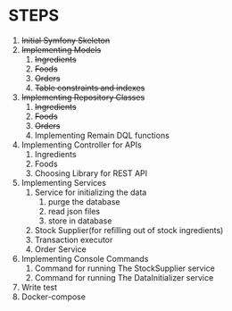 # STEPS

1. ~~Initial Symfony Skeleton~~
2. ~~Implementing Models~~
   1. ~~Ingredients~~
   2. ~~Foods~~
   3. ~~Orders~~
   4. ~~Table constraints and indexes~~
3. ~~Implementing Repository Classes~~
   1. ~~Ingredients~~
   2. ~~Foods~~
   3. ~~Orders~~
   4. Implementing Remain DQL functions
4. Implementing Controller for APIs 
   1. Ingredients
   2. Foods
   3. Choosing Library for REST API
5. Implementing Services
   1. Service for initializing the data
      1. purge the database
      2. read json files
      3. store in database
   2. Stock Supplier(for refilling out of stock ingredients)
   3. Transaction executor 
   4. Order Service
6. Implementing Console Commands
   1. Command for running The StockSupplier service
   2. Command for running The DataInitializer service
7. Write test
8. Docker-compose
